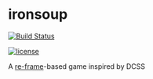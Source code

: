 # ironsoup

[![Build Status](https://travis-ci.org/chunseoklee/ironsoup.svg?branch=master)](https://travis-ci.org/chunseoklee/ironsoup)

[![license](https://img.shields.io/github/license/mashape/apistatus.svg)]()

A [re-frame](https://github.com/Day8/re-frame)-based game inspired by DCSS
